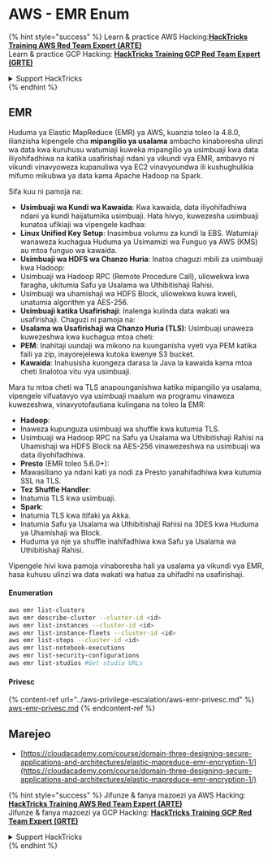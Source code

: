 # AWS - EMR Enum

{% hint style="success" %}
Learn & practice AWS Hacking:<img src="../../../.gitbook/assets/image (1).png" alt="" data-size="line">[**HackTricks Training AWS Red Team Expert (ARTE)**](https://training.hacktricks.xyz/courses/arte)<img src="../../../.gitbook/assets/image (1).png" alt="" data-size="line">\
Learn & practice GCP Hacking: <img src="../../../.gitbook/assets/image (2).png" alt="" data-size="line">[**HackTricks Training GCP Red Team Expert (GRTE)**<img src="../../../.gitbook/assets/image (2).png" alt="" data-size="line">](https://training.hacktricks.xyz/courses/grte)

<details>

<summary>Support HackTricks</summary>

* Check the [**subscription plans**](https://github.com/sponsors/carlospolop)!
* **Join the** 💬 [**Discord group**](https://discord.gg/hRep4RUj7f) or the [**telegram group**](https://t.me/peass) or **follow** us on **Twitter** 🐦 [**@hacktricks\_live**](https://twitter.com/hacktricks\_live)**.**
* **Share hacking tricks by submitting PRs to the** [**HackTricks**](https://github.com/carlospolop/hacktricks) and [**HackTricks Cloud**](https://github.com/carlospolop/hacktricks-cloud) github repos.

</details>
{% endhint %}

## EMR

Huduma ya Elastic MapReduce (EMR) ya AWS, kuanzia toleo la 4.8.0, ilianzisha kipengele cha **mipangilio ya usalama** ambacho kinaboresha ulinzi wa data kwa kuruhusu watumiaji kuweka mipangilio ya usimbuaji kwa data iliyohifadhiwa na katika usafirishaji ndani ya vikundi vya EMR, ambavyo ni vikundi vinavyoweza kupanuliwa vya EC2 vinavyoundwa ili kushughulikia mifumo mikubwa ya data kama Apache Hadoop na Spark.

Sifa kuu ni pamoja na:

* **Usimbuaji wa Kundi wa Kawaida**: Kwa kawaida, data iliyohifadhiwa ndani ya kundi haijatumika usimbuaji. Hata hivyo, kuwezesha usimbuaji kunatoa ufikiaji wa vipengele kadhaa:
* **Linux Unified Key Setup**: Inasimbua volumu za kundi la EBS. Watumiaji wanaweza kuchagua Huduma ya Usimamizi wa Funguo ya AWS (KMS) au mtoa funguo wa kawaida.
* **Usimbuaji wa HDFS wa Chanzo Huria**: Inatoa chaguzi mbili za usimbuaji kwa Hadoop:
* Usimbuaji wa Hadoop RPC (Remote Procedure Call), uliowekwa kwa faragha, ukitumia Safu ya Usalama wa Uthibitishaji Rahisi.
* Usimbuaji wa uhamishaji wa HDFS Block, uliowekwa kuwa kweli, unatumia algorithm ya AES-256.
* **Usimbuaji katika Usafirishaji**: Inalenga kulinda data wakati wa usafirishaji. Chaguzi ni pamoja na:
* **Usalama wa Usafirishaji wa Chanzo Huria (TLS)**: Usimbuaji unaweza kuwezeshwa kwa kuchagua mtoa cheti:
* **PEM**: Inahitaji uundaji wa mikono na kuunganisha vyeti vya PEM katika faili ya zip, inayorejelewa kutoka kwenye S3 bucket.
* **Kawaida**: Inahusisha kuongeza darasa la Java la kawaida kama mtoa cheti linalotoa vitu vya usimbuaji.

Mara tu mtoa cheti wa TLS anapounganishwa katika mipangilio ya usalama, vipengele vifuatavyo vya usimbuaji maalum wa programu vinaweza kuwezeshwa, vinavyotofautiana kulingana na toleo la EMR:

* **Hadoop**:
* Inaweza kupunguza usimbuaji wa shuffle kwa kutumia TLS.
* Usimbuaji wa Hadoop RPC na Safu ya Usalama wa Uthibitishaji Rahisi na Uhamishaji wa HDFS Block na AES-256 vinawezeshwa na usimbuaji wa data iliyohifadhiwa.
* **Presto** (EMR toleo 5.6.0+):
* Mawasiliano ya ndani kati ya nodi za Presto yanahifadhiwa kwa kutumia SSL na TLS.
* **Tez Shuffle Handler**:
* Inatumia TLS kwa usimbuaji.
* **Spark**:
* Inatumia TLS kwa itifaki ya Akka.
* Inatumia Safu ya Usalama wa Uthibitishaji Rahisi na 3DES kwa Huduma ya Uhamishaji wa Block.
* Huduma ya nje ya shuffle inahifadhiwa kwa Safu ya Usalama wa Uthibitishaji Rahisi.

Vipengele hivi kwa pamoja vinaboresha hali ya usalama ya vikundi vya EMR, hasa kuhusu ulinzi wa data wakati wa hatua za uhifadhi na usafirishaji.

#### Enumeration
```bash
aws emr list-clusters
aws emr describe-cluster --cluster-id <id>
aws emr list-instances --cluster-id <id>
aws emr list-instance-fleets --cluster-id <id>
aws emr list-steps --cluster-id <id>
aws emr list-notebook-executions
aws emr list-security-configurations
aws emr list-studios #Get studio URLs
```
#### Privesc

{% content-ref url="../aws-privilege-escalation/aws-emr-privesc.md" %}
[aws-emr-privesc.md](../aws-privilege-escalation/aws-emr-privesc.md)
{% endcontent-ref %}

## Marejeo

* [https://cloudacademy.com/course/domain-three-designing-secure-applications-and-architectures/elastic-mapreduce-emr-encryption-1/](https://cloudacademy.com/course/domain-three-designing-secure-applications-and-architectures/elastic-mapreduce-emr-encryption-1/)

{% hint style="success" %}
Jifunze & fanya mazoezi ya AWS Hacking:<img src="../../../.gitbook/assets/image (1).png" alt="" data-size="line">[**HackTricks Training AWS Red Team Expert (ARTE)**](https://training.hacktricks.xyz/courses/arte)<img src="../../../.gitbook/assets/image (1).png" alt="" data-size="line">\
Jifunze & fanya mazoezi ya GCP Hacking: <img src="../../../.gitbook/assets/image (2).png" alt="" data-size="line">[**HackTricks Training GCP Red Team Expert (GRTE)**<img src="../../../.gitbook/assets/image (2).png" alt="" data-size="line">](https://training.hacktricks.xyz/courses/grte)

<details>

<summary>Support HackTricks</summary>

* Angalia [**mpango wa usajili**](https://github.com/sponsors/carlospolop)!
* **Jiunge na** 💬 [**kikundi cha Discord**](https://discord.gg/hRep4RUj7f) au [**kikundi cha telegram**](https://t.me/peass) au **fuata** sisi kwenye **Twitter** 🐦 [**@hacktricks\_live**](https://twitter.com/hacktricks\_live)**.**
* **Shiriki mbinu za hacking kwa kuwasilisha PRs kwa** [**HackTricks**](https://github.com/carlospolop/hacktricks) na [**HackTricks Cloud**](https://github.com/carlospolop/hacktricks-cloud) repos za github.

</details>
{% endhint %}
